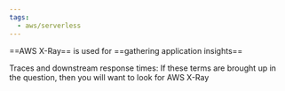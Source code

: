 ```yaml
---
tags:
  - aws/serverless
---
```

==AWS X-Ray== is used for ==gathering application insights==
<!--SR:!2025-04-27,3,250!2025-04-27,3,250-->

Traces and downstream response times: If these terms are brought up in the question, then you will want to look for AWS X-Ray